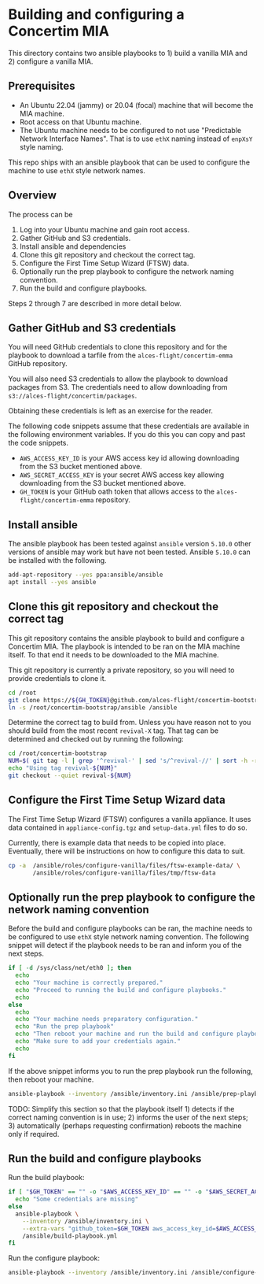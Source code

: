 # Building and configuring a Concertim MIA

This directory contains two ansible playbooks to 1) build a vanilla MIA and 2)
configure a vanilla MIA.

## Prerequisites

* An Ubuntu 22.04 (jammy) or 20.04 (focal) machine that will become the MIA
  machine.
* Root access on that Ubuntu machine.
* The Ubuntu machine needs to be configured to not use "Predictable Network
  Interface Names".  That is to use `ethX` naming instead of `enpXsY` style
  naming.

This repo ships with an ansible playbook that can be used to configure the
machine to use `ethX` style network names.

## Overview

The process can be 

1. Log into your Ubuntu machine and gain root access.
2. Gather GitHub and S3 credentials.
3. Install ansible and dependencies
4. Clone this git repository and checkout the correct tag.
5. Configure the First Time Setup Wizard (FTSW) data.
6. Optionally run the prep playbook to configure the network naming
   convention.
7. Run the build and configure playbooks.

Steps 2 through 7 are described in more detail below.

## Gather GitHub and S3 credentials

You will need GitHub credentials to clone this repository and for the playbook
to download a tarfile from the `alces-flight/concertim-emma` GitHub
repository.

You will also need S3 credentials to allow the playbook to download packages
from S3.  The credentials need to allow downloading from
`s3://alces-flight/concertim/packages`.

Obtaining these credentials is left as an exercise for the reader.

The following code snippets assume that these credentials are available in the
following environment variables.  If you do this you can copy and past the
code snippets.

* `AWS_ACCESS_KEY_ID` is your AWS access key id allowing downloading from
  the S3 bucket mentioned above.
* `AWS_SECRET_ACCESS_KEY` is your secret AWS access key allowing downloading
  from the S3 bucket mentioned above.
* `GH_TOKEN` is your GitHub oath token that allows access to the
  `alces-flight/concertim-emma` repository.


## Install ansible

The ansible playbook has been tested against `ansible` version `5.10.0` other
versions of ansible may work but have not been tested.  Ansible `5.10.0` can
be installed with the following.

```bash
add-apt-repository --yes ppa:ansible/ansible
apt install --yes ansible
```


## Clone this git repository and checkout the correct tag

This git repository contains the ansible playbook to build and configure a
Concertim MIA.  The playbook is intended to be ran on the MIA machine itself.
To that end it needs to be downloaded to the MIA machine.

This git repository is currently a private repository, so you will need to
provide credentials to clone it.

```bash
cd /root
git clone https://${GH_TOKEN}@github.com/alces-flight/concertim-bootstrap.git
ln -s /root/concertim-bootstrap/ansible /ansible
```

Determine the correct tag to build from.  Unless you have reason not to you
should build from the most recent `revival-X` tag.  That tag can be determined
and checked out by running the following:

```bash
cd /root/concertim-bootstrap
NUM=$( git tag -l | grep '^revival-' | sed 's/^revival-//' | sort -h -r | head -n 1 )
echo "Using tag revival-${NUM}"
git checkout --quiet revival-${NUM}
```

## Configure the First Time Setup Wizard data

The First Time Setup Wizard (FTSW) configures a vanilla appliance.  It uses
data contained in `appliance-config.tgz` and `setup-data.yml` files to do so.

Currently, there is example data that needs to be copied into place.
Eventually, there will be instructions on how to configure this data to suit.

```bash
cp -a  /ansible/roles/configure-vanilla/files/ftsw-example-data/ \
       /ansible/roles/configure-vanilla/files/tmp/ftsw-data
```

## Optionally run the prep playbook to configure the network naming convention

Before the build and configure playbooks can be ran, the machine needs to be
configured to use `ethX` style network naming convention.  The following
snippet will detect if the playbook needs to be ran and inform you of the next
steps.

```bash
if [ -d /sys/class/net/eth0 ]; then
  echo
  echo "Your machine is correctly prepared."
  echo "Proceed to running the build and configure playbooks."
  echo
else
  echo
  echo "Your machine needs preparatory configuration."
  echo "Run the prep playbook"
  echo "Then reboot your machine and run the build and configure playbooks."
  echo "Make sure to add your credentials again."
  echo
fi
```

If the above snippet informs you to run the prep playbook run the following,
then reboot your machine.

```bash
ansible-playbook --inventory /ansible/inventory.ini /ansible/prep-playbook.yml
```

TODO: Simplify this section so that the playbook itself 1) detects if the
correct naming convention is in use; 2) informs the user of the next steps; 3)
automatically (perhaps requesting confirmation) reboots the machine only if
required.

## Run the build and configure playbooks

Run the build playbook:

```bash
if [ "$GH_TOKEN" == "" -o "$AWS_ACCESS_KEY_ID" == "" -o "$AWS_SECRET_ACCESS_KEY" == "" ] ; then
  echo "Some credentials are missing"
else
  ansible-playbook \
    --inventory /ansible/inventory.ini \
    --extra-vars "github_token=$GH_TOKEN aws_access_key_id=$AWS_ACCESS_KEY_ID aws_secret_access_key=$AWS_SECRET_ACCESS_KEY" \
    /ansible/build-playbook.yml
fi
```

Run the configure playbook:

```bash
ansible-playbook --inventory /ansible/inventory.ini /ansible/configure-playbook.yml
```
